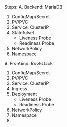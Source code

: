 Steps:
A. Backend: MariaDB
1. ConfigMap/Secret 
2. PV/PVC
3. Service: ClusterIP
4. Statefulset
    - Liveness Probe
    - Readiness Probe
5. NetworkPolicy
6. Namespace


B. FrontEnd: Bookstack
1. ConfigMap/Secret 
2. PV/PVC
3. Service: ClusterIP
4. Ingress
5. Deployment
    - Liveness Probe
    - Readiness Probe
6. NetworkPolicy
7. Namespace
7. 